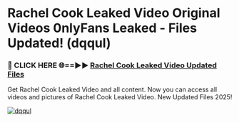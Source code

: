 # Rachel Cook Leaked Video Original Videos 0nlyFans Leaked - Files Updated! (dqqul)

<h3>🔴 CLICK HERE 🌐==►► <a href="https://tinyurl.com/ms9xzufz" rel="nofollow">Rachel Cook Leaked Video Updated Files</a></h3>

Get Rachel Cook Leaked Video and all content. Now you can access all videos and pictures of Rachel Cook Leaked Video. New Updated Files 2025!

[![dqqul](https://i.imgur.com/ppqm5kG.gif)](https://tinyurl.com/ms9xzufz)
